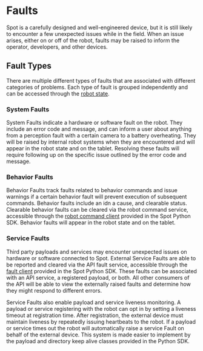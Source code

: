 <!--
Copyright (c) 2020 Boston Dynamics, Inc.  All rights reserved.

Downloading, reproducing, distributing or otherwise using the SDK Software
is subject to the terms and conditions of the Boston Dynamics Software
Development Kit License (20191101-BDSDK-SL).
-->

# Faults

Spot is a carefully designed and well-engineered device, but it is still likely to encounter a few unexpected issues while in the field. When an issue arises, either on or off of the robot, faults may be raised to inform the operator, developers, and other devices.

## Fault Types
There are multiple different types of faults that are associated with different categories of problems. Each type of fault is grouped independently and can be accessed through the [robot state](../../protos/bosdyn/api/robot_state.proto).

### System Faults
System Faults indicate a hardware or software fault on the robot. They include an error code and message, and can inform a user about anything from a perception fault with a certain camera to a battery overheating. They will be raised by internal robot systems when they are encountered and will appear in the robot state and on the tablet. Resolving these faults will require following up on the specific issue outlined by the error code and message.

### Behavior Faults
Behavior Faults track faults related to behavior commands and issue warnings if a certain behavior fault will prevent execution of subsequent commands. Behavior faults include an idn a cause, and clearable status. Clearable behavior faults can be cleared via the robot command service, accessible through the [robot command client](../../python/bosdyn-client/src/bosdyn/client/robot_command.py) provided in the Spot Python SDK. Behavior faults will appear in the robot state and on the tablet.

### Service Faults
Third party payloads and services may encounter unexpected issues on hardware or software connected to Spot. External Service Faults are able to be reported and cleared via the API fault service, accessible through the [fault client](../../python/bosdyn-client/src/bosdyn/client/fault.py) provided in the Spot Python SDK. These faults can be associated with an API service, a registered payload, or both. All other consumers of the API will be able to view the externally raised faults and determine how they might respond to different errors.

Service Faults also enable payload and service liveness monitoring. A payload or service registering with the robot can opt in by setting a liveness timeout at registration time. After registration, the external device must maintain liveness by repeatedly issuing heartbeats to the robot. If a payload or service times out the robot will automatically raise a service Fault on behalf of the external device. This system is made easier to implement by the payload and directory keep alive classes provided in the Python SDK.
